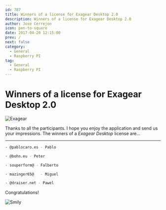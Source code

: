 ```yaml
---
id: 787
title: Winners of a license for Exagear Desktop 2.0
description: Winners of a license for Exagear Desktop 2.0
author: Jose Cerrejon
icon: pen-to-square
date: 2017-04-20 12:15:00
prev: /
next: false
category:
  - General
  - Raspberry PI
tag:
  - General
  - Raspberry PI
---
```


# Winners of a license for Exagear Desktop 2.0

![Exagear](/images/2015/06/ExaGear_Desktop_tr.png)

Thanks to all the participants. I hope you enjoy the application and send us your impressions. The winners of a *Exagear Desktop* license are...

- - -

```bash
· @pablocaro.es	- Pablo

· @bohn.eu - Peter

· souperform@ -	Falberto

· mazinger65@	- Miguel

· @draiser.net - Pawel
```

Congratulations!

![Smily](/css/sm/happy_smiling.png)
